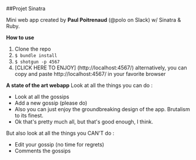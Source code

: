 ##Projet Sinatra

Mini web app created by **Paul Poitrenaud** (@polo on Slack) w/ Sinatra & Ruby.

**How to use**
1. Clone the repo
2. `$ bundle install`
3. `$ shotgun -p 4567`
4. [CLICK HERE TO ENJOY] (http://localhost:4567/) alternatively, you can copy and paste http://localhost:4567/ in your favorite browser 

**A state of the art webapp**
Look at all the things you can do :
- Look at all the gossips
- Add a new gossip (please do)
- Also you can just enjoy the groundbreaking design of the app. Brutalism to its finest.
- Ok that's pretty much all, but that's good enough, I think.

But also look at all the things you CAN'T do :
- Edit your gossip (no time for regrets)
- Comments the gossips
